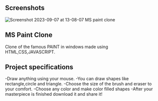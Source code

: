 
## Screenshots

![Screenshot 2023-09-07 at 13-08-07 MS paint clone](https://github.com/Sid797/MS-Paint-Clone/assets/121742181/f4da822b-9cb1-4d3c-b254-c543e1769ddc)


## MS Paint Clone

Clone of the famous PAINT in windows made using HTML,CSS,JAVASCRIPT.


## Project specifications

-Draw anything using your mouse.
-You can draw shapes like rectangle,circle and triangle.
-Choose the size of the brush and eraser to your comfort.
-Choose any color and make color filled shapes
-After your masterpiece is finished download it and share it!




